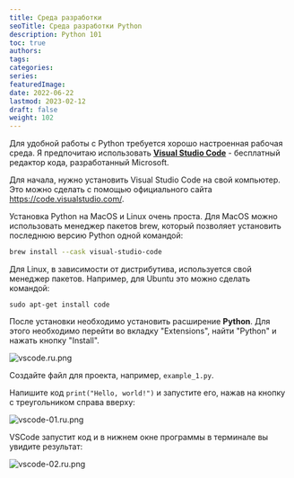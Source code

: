 ```yaml
---
title: Среда разработки
seoTitle: Среда разработки Python
description: Python 101
toc: true
authors:
tags:
categories:
series:
featuredImage:
date: 2022-06-22
lastmod: 2023-02-12
draft: false
weight: 102
---
```



Для удобной работы с Python требуется хорошо настроенная рабочая среда. Я предпочитаю использовать [**Visual Studio Code**](https://code.visualstudio.com/) - бесплатный редактор кода, разработанный Microsoft.

Для начала, нужно установить Visual Studio Code на свой компьютер. Это можно сделать с помощью официального сайта https://code.visualstudio.com/.

Установка Python на MacOS и Linux очень проста. Для MacOS можно использовать менеджер пакетов brew, который позволяет установить последнюю версию Python одной командой:

```sh
brew install --cask visual-studio-code
```

Для Linux, в зависимости от дистрибутива, используется свой менеджер пакетов. Например, для Ubuntu это можно сделать командой:

```
sudo apt-get install code

```

После установки необходимо установить расширение **Python**. Для этого необходимо перейти во вкладку "Extensions", найти "Python" и нажать кнопку "Install".

![vscode.ru.png](../../img/vscode.ru.png)

Создайте файл для проекта, например, `example_1.py`.

Напишите код `print("Hello, world!")` и запустите его, нажав на кнопку с треугольником справа вверху:

![vscode-01.ru.png](../../img/vscode-01.ru.png)

VSCode запустит код и в нижнем окне программы в терминале вы увидите результат:

![vscode-02.ru.png](../../img/vscode-02.ru.png)